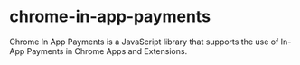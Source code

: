 chrome-in-app-payments
======================

Chrome In App Payments is a JavaScript library that supports the use of In-App Payments in Chrome Apps and Extensions.

